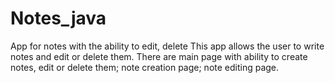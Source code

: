 # Notes_java
App for notes with the ability to edit, delete
This app allows the user to write notes and edit or delete them.
There are main page with ability to create notes, edit or delete them; note creation page; note editing page.
